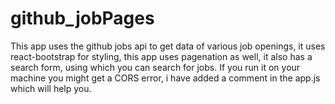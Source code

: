 # github_jobPages
This app uses the github jobs api to get data of various job openings, it uses react-bootstrap for styling, this app uses pagenation as well, it also has a search form, using which you can search for jobs. If you run it on your machine you might get a CORS error, i have added a comment in the app.js which will help you.
